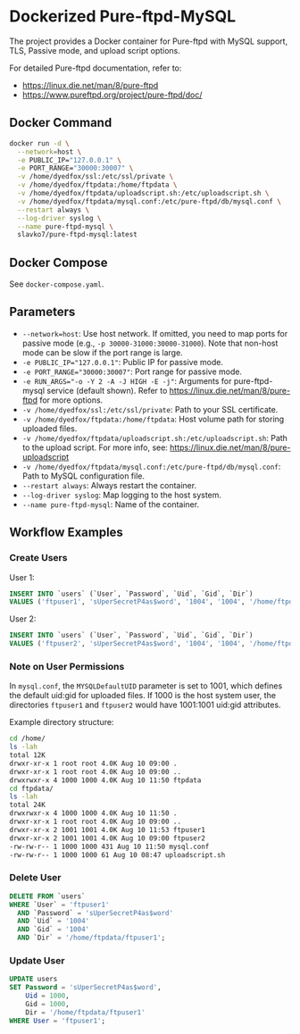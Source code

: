 # Dockerized Pure-ftpd-MySQL
The project provides a Docker container for Pure-ftpd with MySQL support, TLS, Passive mode, and upload script options.

For detailed Pure-ftpd documentation, refer to:
- https://linux.die.net/man/8/pure-ftpd
- https://www.pureftpd.org/project/pure-ftpd/doc/

## Docker Command

```bash
docker run -d \
  --network=host \
  -e PUBLIC_IP="127.0.0.1" \
  -e PORT_RANGE="30000:30007" \
  -v /home/dyedfox/ssl:/etc/ssl/private \
  -v /home/dyedfox/ftpdata:/home/ftpdata \
  -v /home/dyedfox/ftpdata/uploadscript.sh:/etc/uploadscript.sh \
  -v /home/dyedfox/ftpdata/mysql.conf:/etc/pure-ftpd/db/mysql.conf \
  --restart always \
  --log-driver syslog \
  --name pure-ftpd-mysql \
  slavko7/pure-ftpd-mysql:latest
```

## Docker Compose

See `docker-compose.yaml`.

## Parameters

- `--network=host`: Use host network. If omitted, you need to map ports for passive mode (e.g., `-p 30000-31000:30000-31000`). Note that non-host mode can be slow if the port range is large.
- `-e PUBLIC_IP="127.0.0.1"`: Public IP for passive mode.
- `-e PORT_RANGE="30000:30007"`: Port range for passive mode.
- `-e RUN_ARGS="-o -Y 2 -A -J HIGH -E -j"`: Arguments for pure-ftpd-mysql service (default shown). Refer to https://linux.die.net/man/8/pure-ftpd for more options.
- `-v /home/dyedfox/ssl:/etc/ssl/private`: Path to your SSL certificate.
- `-v /home/dyedfox/ftpdata:/home/ftpdata`: Host volume path for storing uploaded files.
- `-v /home/dyedfox/ftpdata/uploadscript.sh:/etc/uploadscript.sh`: Path to the upload script. For more info, see: https://linux.die.net/man/8/pure-uploadscript
- `-v /home/dyedfox/ftpdata/mysql.conf:/etc/pure-ftpd/db/mysql.conf`: Path to MySQL configuration file.
- `--restart always`: Always restart the container.
- `--log-driver syslog`: Map logging to the host system.
- `--name pure-ftpd-mysql`: Name of the container.

## Workflow Examples

### Create Users

User 1:
```sql
INSERT INTO `users` (`User`, `Password`, `Uid`, `Gid`, `Dir`)
VALUES ('ftpuser1', 'sUperSecretP4as$word', '1004', '1004', '/home/ftpdata/ftpuser1');
```

User 2:
```sql
INSERT INTO `users` (`User`, `Password`, `Uid`, `Gid`, `Dir`)
VALUES ('ftpuser2', 'sUperSecretP4as$word', '1004', '1004', '/home/ftpdata/ftpuser2');
```

### Note on User Permissions

In `mysql.conf`, the `MYSQLDefaultUID` parameter is set to 1001, which defines the default uid:gid for uploaded files. If 1000 is the host system user, the directories `ftpuser1` and `ftpuser2` would have 1001:1001 uid:gid attributes.

Example directory structure:
```bash
cd /home/
ls -lah
total 12K
drwxr-xr-x 1 root root 4.0K Aug 10 09:00 .
drwxr-xr-x 1 root root 4.0K Aug 10 09:00 ..
drwxrwxr-x 4 1000 1000 4.0K Aug 10 11:50 ftpdata
cd ftpdata/
ls -lah
total 24K
drwxrwxr-x 4 1000 1000 4.0K Aug 10 11:50 .
drwxr-xr-x 1 root root 4.0K Aug 10 09:00 ..
drwxr-xr-x 2 1001 1001 4.0K Aug 10 11:53 ftpuser1
drwxr-xr-x 2 1001 1001 4.0K Aug 10 09:00 ftpuser2
-rw-rw-r-- 1 1000 1000 431 Aug 10 11:50 mysql.conf
-rw-rw-r-- 1 1000 1000 61 Aug 10 08:47 uploadscript.sh
```

### Delete User

```sql
DELETE FROM `users`
WHERE `User` = 'ftpuser1'
  AND `Password` = 'sUperSecretP4as$word'
  AND `Uid` = '1004'
  AND `Gid` = '1004'
  AND `Dir` = '/home/ftpdata/ftpuser1';
```

### Update User

```sql
UPDATE users
SET Password = 'sUperSecretP4as$word',
    Uid = 1000,
    Gid = 1000,
    Dir = '/home/ftpdata/ftpuser1'
WHERE User = 'ftpuser1';
```